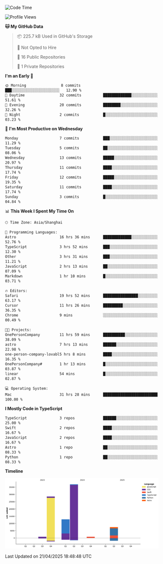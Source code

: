 <!--
**PascalDai/PascalDai** is a ✨ _special_ ✨ repository because its `README.md` (this file) appears on your GitHub profile.

Here are some ideas to get you started:

- 🔭 I’m currently working on ...
- 🌱 I’m currently learning ...
- 👯 I’m looking to collaborate on ...
- 🤔 I’m looking for help with ...
- 💬 Ask me about ...
- 📫 How to reach me: ...
- 😄 Pronouns: ...
- ⚡ Fun fact: ...
-->

<!--START_SECTION:waka-->
![Code Time](http://img.shields.io/badge/Code%20Time-983%20hrs%2041%20mins-blue)

![Profile Views](http://img.shields.io/badge/Profile%20Views-0-blue)

**🐱 My GitHub Data** 

> 📦 225.7 kB Used in GitHub's Storage 
 > 
> 🚫 Not Opted to Hire
 > 
> 📜 16 Public Repositories 
 > 
> 🔑 1 Private Repositories 
 > 
**I'm an Early 🐤** 

```text
🌞 Morning                8 commits           ███░░░░░░░░░░░░░░░░░░░░░░   12.90 % 
🌆 Daytime                32 commits          █████████████░░░░░░░░░░░░   51.61 % 
🌃 Evening                20 commits          ████████░░░░░░░░░░░░░░░░░   32.26 % 
🌙 Night                  2 commits           █░░░░░░░░░░░░░░░░░░░░░░░░   03.23 % 
```
📅 **I'm Most Productive on Wednesday** 

```text
Monday                   7 commits           ███░░░░░░░░░░░░░░░░░░░░░░   11.29 % 
Tuesday                  5 commits           ██░░░░░░░░░░░░░░░░░░░░░░░   08.06 % 
Wednesday                13 commits          █████░░░░░░░░░░░░░░░░░░░░   20.97 % 
Thursday                 11 commits          ████░░░░░░░░░░░░░░░░░░░░░   17.74 % 
Friday                   12 commits          █████░░░░░░░░░░░░░░░░░░░░   19.35 % 
Saturday                 11 commits          ████░░░░░░░░░░░░░░░░░░░░░   17.74 % 
Sunday                   3 commits           █░░░░░░░░░░░░░░░░░░░░░░░░   04.84 % 
```


📊 **This Week I Spent My Time On** 

```text
🕑︎ Time Zone: Asia/Shanghai

💬 Programming Languages: 
Astro                    16 hrs 36 mins      █████████████░░░░░░░░░░░░   52.76 % 
TypeScript               3 hrs 52 mins       ███░░░░░░░░░░░░░░░░░░░░░░   12.30 % 
Other                    3 hrs 31 mins       ███░░░░░░░░░░░░░░░░░░░░░░   11.21 % 
JavaScript               2 hrs 13 mins       ██░░░░░░░░░░░░░░░░░░░░░░░   07.09 % 
Markdown                 1 hr 10 mins        █░░░░░░░░░░░░░░░░░░░░░░░░   03.71 % 

🔥 Editors: 
Safari                   19 hrs 52 mins      ████████████████░░░░░░░░░   63.17 % 
Cursor                   11 hrs 26 mins      █████████░░░░░░░░░░░░░░░░   36.35 % 
Chrome                   9 mins              ░░░░░░░░░░░░░░░░░░░░░░░░░   00.49 % 

🐱‍💻 Projects: 
OnePersonCompany         11 hrs 59 mins      ██████████░░░░░░░░░░░░░░░   38.09 % 
astro                    7 hrs 13 mins       ██████░░░░░░░░░░░░░░░░░░░   22.98 % 
one-person-company-lovabl5 hrs 8 mins        ████░░░░░░░░░░░░░░░░░░░░░   16.35 % 
OnePersonCompany#        1 hr 13 mins        █░░░░░░░░░░░░░░░░░░░░░░░░   03.87 % 
linear                   54 mins             █░░░░░░░░░░░░░░░░░░░░░░░░   02.87 % 

💻 Operating System: 
Mac                      31 hrs 28 mins      █████████████████████████   100.00 % 
```

**I Mostly Code in TypeScript** 

```text
TypeScript               3 repos             ██████░░░░░░░░░░░░░░░░░░░   25.00 % 
Swift                    2 repos             ████░░░░░░░░░░░░░░░░░░░░░   16.67 % 
JavaScript               2 repos             ████░░░░░░░░░░░░░░░░░░░░░   16.67 % 
Astro                    1 repo              ██░░░░░░░░░░░░░░░░░░░░░░░   08.33 % 
Python                   1 repo              ██░░░░░░░░░░░░░░░░░░░░░░░   08.33 % 
```



**Timeline**

![Lines of Code chart](https://raw.githubusercontent.com/PascalDai/PascalDai/main/assets/bar_graph.png)


 Last Updated on 21/04/2025 18:48:48 UTC
<!--END_SECTION:waka-->
